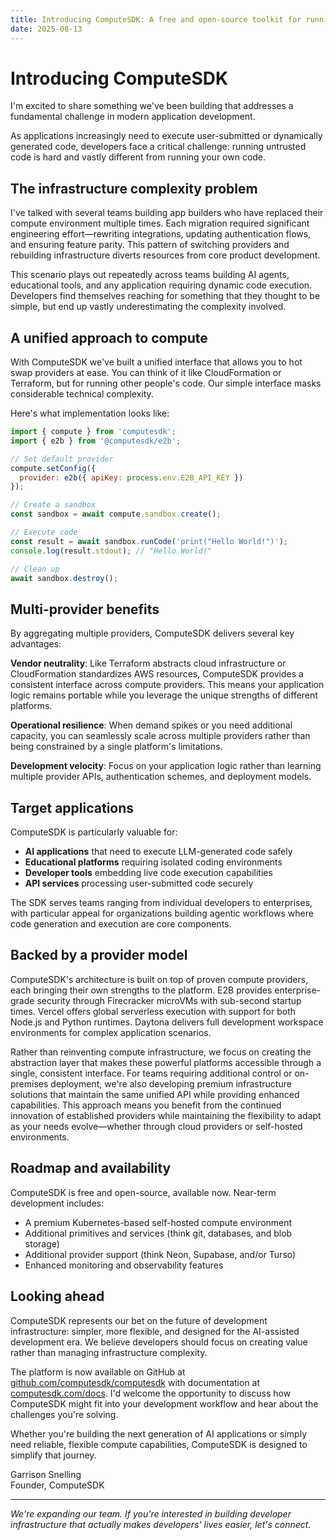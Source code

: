```yaml
---
title: Introducing ComputeSDK: A free and open-source toolkit for running other people's code in your applications.
date: 2025-08-13
---
```


# Introducing ComputeSDK

I'm excited to share something we've been building that addresses a fundamental challenge in modern application development.

As applications increasingly need to execute user-submitted or dynamically generated code, developers face a critical challenge: running untrusted code is hard and vastly different from running your own code.

## The infrastructure complexity problem

I've talked with several teams building app builders who have replaced their compute environment multiple times. Each migration required significant engineering effort—rewriting integrations, updating authentication flows, and ensuring feature parity. This pattern of switching providers and rebuilding infrastructure diverts resources from core product development.

This scenario plays out repeatedly across teams building AI agents, educational tools, and any application requiring dynamic code execution. Developers find themselves reaching for something that they thought to be simple, but end up vastly underestimating the complexity involved.

## A unified approach to compute

With ComputeSDK we've built a unified interface that allows you to hot swap providers at ease. You can think of it like CloudFormation or Terraform, but for running other people's code. Our simple interface masks considerable technical complexity.

Here's what implementation looks like:

```javascript
import { compute } from 'computesdk';
import { e2b } from '@computesdk/e2b';

// Set default provider
compute.setConfig({
  provider: e2b({ apiKey: process.env.E2B_API_KEY })
});

// Create a sandbox
const sandbox = await compute.sandbox.create();

// Execute code
const result = await sandbox.runCode('print("Hello World!")');
console.log(result.stdout); // "Hello World!"

// Clean up
await sandbox.destroy();
```



## Multi-provider benefits

By aggregating multiple providers, ComputeSDK delivers several key advantages:

**Vendor neutrality**: Like Terraform abstracts cloud infrastructure or CloudFormation standardizes AWS resources, ComputeSDK provides a consistent interface across compute providers. This means your application logic remains portable while you leverage the unique strengths of different platforms.

**Operational resilience**: When demand spikes or you need additional capacity, you can seamlessly scale across multiple providers rather than being constrained by a single platform's limitations.

**Development velocity**: Focus on your application logic rather than learning multiple provider APIs, authentication schemes, and deployment models.

## Target applications

ComputeSDK is particularly valuable for:

- **AI applications** that need to execute LLM-generated code safely
- **Educational platforms** requiring isolated coding environments  
- **Developer tools** embedding live code execution capabilities
- **API services** processing user-submitted code securely

The SDK serves teams ranging from individual developers to enterprises, with particular appeal for organizations building agentic workflows where code generation and execution are core components.

## Backed by a provider model

ComputeSDK's architecture is built on top of proven compute providers, each bringing their own strengths to the platform. E2B provides enterprise-grade security through Firecracker microVMs with sub-second startup times. Vercel offers global serverless execution with support for both Node.js and Python runtimes. Daytona delivers full development workspace environments for complex application scenarios.

Rather than reinventing compute infrastructure, we focus on creating the abstraction layer that makes these powerful platforms accessible through a single, consistent interface. For teams requiring additional control or on-premises deployment, we're also developing premium infrastructure solutions that maintain the same unified API while providing enhanced capabilities. This approach means you benefit from the continued innovation of established providers while maintaining the flexibility to adapt as your needs evolve—whether through cloud providers or self-hosted environments.

## Roadmap and availability

ComputeSDK is free and open-source, available now. Near-term development includes:

- A premium Kubernetes-based self-hosted compute environment
- Additional primitives and services (think git, databases, and blob storage)
- Additional provider support (think Neon, Supabase, and/or Turso)
- Enhanced monitoring and observability features

## Looking ahead

ComputeSDK represents our bet on the future of development infrastructure: simpler, more flexible, and designed for the AI-assisted development era. We believe developers should focus on creating value rather than managing infrastructure complexity.

The platform is now available on GitHub at [github.com/computesdk/computesdk](https://github.com/computesdk/computesdk) with documentation at [computesdk.com/docs](https://computesdk.com/docs). I'd welcome the opportunity to discuss how ComputeSDK might fit into your development workflow and hear about the challenges you're solving.

Whether you're building the next generation of AI applications or simply need reliable, flexible compute capabilities, ComputeSDK is designed to simplify that journey.

Garrison Snelling  
Founder, ComputeSDK

---

*We're expanding our team. If you're interested in building developer infrastructure that actually makes developers' lives easier, let's connect.*
